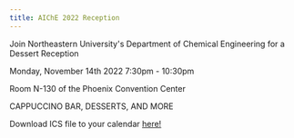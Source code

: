 ```yaml
---
title: AIChE 2022 Reception
---
```


Join Northeastern University's Department of Chemical Engineering for a Dessert Reception

Monday, November 14th 2022
7:30pm - 10:30pm

Room N-130 of the Phoenix Convention Center

CAPPUCCINO BAR, DESSERTS, AND MORE

Download ICS file to your calendar [here!](reception.ics)
